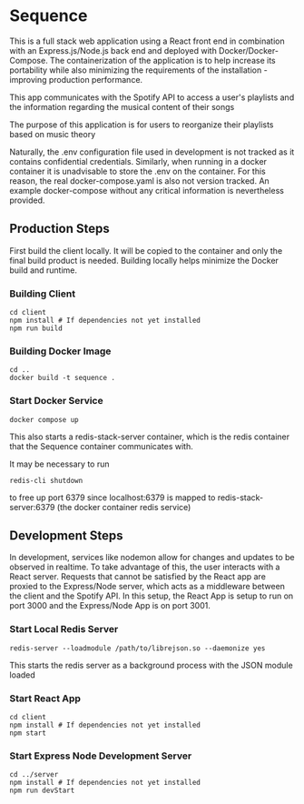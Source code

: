 # Sequence

This is a full stack web application using a React front end in
combination with an Express.js/Node.js back end and deployed with Docker/Docker-Compose. The containerization of the application is to help increase its portability while also minimizing the requirements of the installation - improving production performance.

This app communicates with the Spotify API to access a user's playlists and
the information regarding the musical content of their songs

The purpose of this application is for users to reorganize their playlists
based on music theory

Naturally, the .env configuration file used in development is not tracked as it contains confidential credentials.
Similarly, when running in a docker container it is unadvisable to store the .env on the container. For this reason, the real
docker-compose.yaml is also not version tracked. An example docker-compose without any critical information is nevertheless provided.

## Production Steps

First build the client locally. It will be copied to the container and only the final build product is needed. Building locally helps minimize the Docker build and runtime.

### Building Client

```
cd client
npm install # If dependencies not yet installed
npm run build
```

### Building Docker Image

```
cd ..
docker build -t sequence .
```

### Start Docker Service

```
docker compose up
```

This also starts a redis-stack-server container, which is the redis container that the Sequence container communicates with.

It may be necessary to run

```
redis-cli shutdown
```

to free up port 6379 since localhost:6379 is mapped to redis-stack-server:6379 (the docker container redis service)

## Development Steps

In development, services like nodemon allow for changes and updates to be observed in realtime. To take advantage of this, the user interacts with a React server. Requests that cannot be satisfied by the React app are proxied to the Express/Node server, which acts as a middleware between the client and the Spotify API. In this setup, the React App is setup to run on port 3000 and the Express/Node App is on port 3001.

### Start Local Redis Server

```
redis-server --loadmodule /path/to/librejson.so --daemonize yes
```

This starts the redis server as a background process with the JSON module loaded

### Start React App

```
cd client
npm install # If dependencies not yet installed
npm start
```

### Start Express Node Development Server

```
cd ../server
npm install # If dependencies not yet installed
npm run devStart
```
